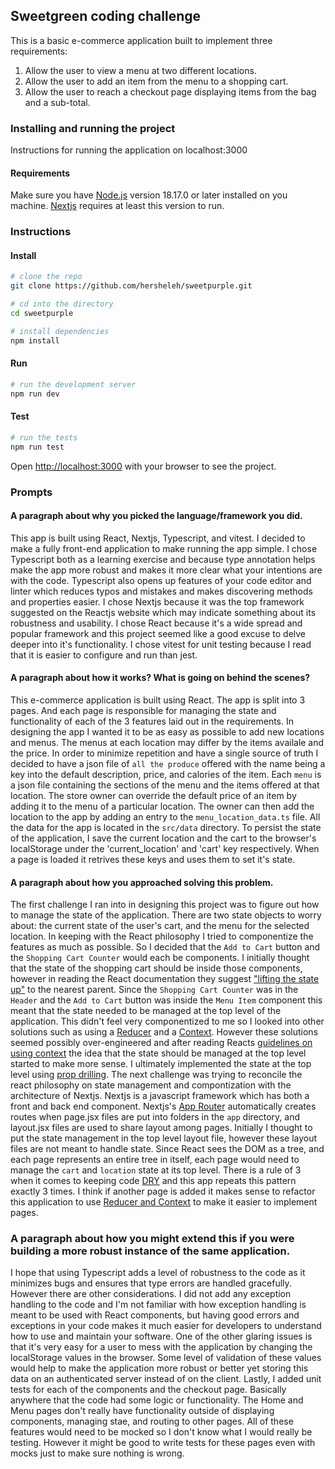 ## Sweetgreen coding challenge
This is a basic e-commerce application built to implement three requirements:
1. Allow the user to view a menu at two different locations.
2. Allow the user to add an item from the menu to a shopping cart.
3. Allow the user to reach a checkout page displaying items from the bag and a sub-total.

### Installing and running the project
Instructions for running the application on localhost:3000
#### Requirements
Make sure you have [Node.js](https://nodejs.org/en) version 18.17.0 or later installed on you machine. [Nextjs](https://nextjs.org) requires at least this version to run.
### Instructions

#### Install
```bash
# clone the repo
git clone https://github.com/hersheleh/sweetpurple.git

# cd into the directory
cd sweetpurple

# install dependencies
npm install
```
#### Run
```bash
# run the development server
npm run dev
```
#### Test
```bash
# run the tests
npm run test
```

Open [http://localhost:3000](http://localhost:3000) with your browser to see the project.

### Prompts

#### A paragraph about why you picked the language/framework you did.
This app is built using React, Nextjs, Typescript, and vitest. I decided to make a fully front-end application to make running the app simple. I chose Typescript both as a learning exercise and because type annotation helps make the app more robust and makes it more clear what your intentions are with the code. Typescript also opens up features of your code editor and linter which reduces typos and mistakes and makes discovering methods and properties easier. I chose Nextjs because it was the top framework suggested on the Reactjs website which may indicate something about its robustness and usability. I chose React because it's a wide spread and popular framework and this project seemed like a good excuse to delve deeper into it's functionality. I chose vitest for unit testing because I read that it is easier to configure and run than jest.

#### A paragraph about how it works? What is going on behind the scenes?

This e-commerce application is built using React. The app is split into 3 pages. And each page is responsible for managing the state and functionality of each of the 3 features laid out in the requirements. In designing the app I wanted it to be as easy as possible to add new locations and menus. The menus at each location may differ by the items availale and the price. In order to minimize repetition and have a single source of truth I decided to have a json file of `all the produce` offered with the name being a key into the default description, price, and calories of the item. Each `menu` is a json file containing the sections of the menu and the items offered at that location. The store owner can override the default price of an item by adding it to the menu of a particular location. The owner can then add the location to the app by adding an entry to the `menu_location_data.ts` file. All the data for the app is located in the `src/data` directory. To persist the state of the application, I save the current location and the cart to the browser's localStorage under the 'current_location' and 'cart' key respectively. When a page is loaded it retrives these keys and uses them to set it's state.

#### A paragraph about how you approached solving this problem.

The first challenge I ran into in designing this project was to figure out how to manage the state of the application. There are two state objects to worry about: the current state of the user's cart, and the menu for the selected location. In keeping with the React philosophy I tried to componentize the features as much as possible. So I decided that the `Add to Cart` button and the `Shopping Cart Counter` would each be components. I initially thought that the state of the shopping cart should be inside those components, however in reading the React documentation they suggest ["lifting the state up"](https://react.dev/learn/sharing-state-between-components#lifting-state-up-by-example) to the nearest parent. Since the `Shopping Cart Counter` was in the `Header` and the `Add to Cart` button was inside the `Menu Item` component this meant that the state needed to be managed at the top level of the application. This didn't feel very componentized to me so I looked into other solutions such as using a [Reducer](https://react.dev/learn/extracting-state-logic-into-a-reducer) and a [Context](context). However these solutions seemed possibly over-engineered and after reading Reacts [guidelines on using context](https://react.dev/learn/passing-data-deeply-with-context#before-you-use-context) the idea that the state should be managed at the top level started to make more sense. I ultimately implemented the state at the top level using [prop drilling](https://react.dev/learn/passing-data-deeply-with-context#the-problem-with-passing-props). The next challenge was trying to reconcile the react philosophy on state management and compontization with the architecture of Nextjs. Nextjs is a javascript framework which has both a front and back end component. Nextjs's [App Router](https://nextjs.org/docs/app/building-your-application/routing) automatically creates routes when page.jsx files are put into folders in the `app` directory, and layout.jsx files are used to share layout among pages. Initially I thought to put the state management in the top level layout file, however these layout files are not meant to handle state. Since React sees the DOM as a tree, and each page represents an entire tree in itself, each page would need to manage the `cart` and `location` state at its top level. There is a rule of 3 when it comes to keeping code [DRY](https://en.wikipedia.org/wiki/Don't_repeat_yourself) and this app repeats this pattern exactly 3 times. I think if another page is added it makes sense to refactor this application to use [Reducer and Context](https://react.dev/learn/scaling-up-with-reducer-and-context) to make it easier to implement pages.

### A paragraph about how you might extend this if you were building a more robust instance of the same application.

I hope that using Typescript adds a level of robustness to the code as it minimizes bugs and ensures that type errors are handled gracefully. However there are other considerations. I did not add any exception handling to the code and I'm not familiar with how exception handling is meant to be used with React components, but having good errors and exceptions in your code makes it much easier for developers to understand how to use and maintain your software. One of the other glaring issues is that it's very easy for a user to mess with the application by changing the localStorage values in the browser. Some level of validation of these values would help to make the application more robust or better yet storing this data on an authenticated server instead of on the client. Lastly, I added unit tests for each of the components and the checkout page. Basically anywhere that the code had some logic or functionality. The Home and Menu pages don't really have functionality outside of displaying components, managing stae, and routing to other pages. All of these features would need to be mocked so I don't know what I would really be testing. However it might be good to write tests for these pages even with mocks just to make sure nothing is wrong.
